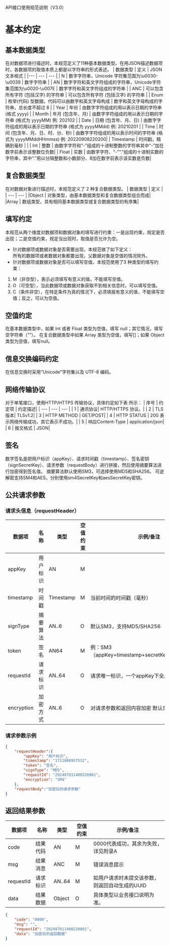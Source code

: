 API接口使用规范说明（V3.0）

# 基本约定
## 基本数据类型
在对数据项进行描述时，本规范定义了11种基本数据类型。在用JSON描述数据项时，各数据项的取值本质上都是以字符串的形式表述。
| 数据类型 | 定义 | JSON文本格式 |
|--- | --- | --- |
| N |	数字字符串，Unicode 字符集范围为\u0030-\u0039 |	数字字符串 |
| AN | 数字字符和英文字符组成的字符串，Unicode字符集范围为\u0020-\u007E |	数字字符和英文字符组成的字符串 |
| ANC |	可以包含所有字符 (包括汉字) 的字符串 |	可以包含所有字符 (包括汉字) 的字符串 |
| Enum | 枚举(代码) 型数据。代码可以由数字和英文字母构成 | 数字和英文字母构成的字符串，总长度不超过 8 |
| Year | 年份 |	由数字字符组成的用以表示日期的字符串 (格式 yyyy) |
| Month | 年月 (包含年、月) |	由数字字符组成的用以表示日期的字符串 (格式为 yyyyMM) 例: 202102 |
| Date | 日期 (包含年、月、日) |	由数字字符组成的用以表示日期的字符串 (格式为 yyyyMMdd) 例: 20210201 |
| Time |	时间 (包含年、月、日、时、分、秒) |	由数字字符组成的用以表示时间的字符串 (格式为 yyyyMMddHHmmss) 例: 20220908220200|
| Timestamp |	时间戳，精确到毫秒	|  |
| Int |	整数 | 由数字字符和“-”组成的十进制整数的字符串其中“-”加在数字前表示该整数位负数|
| Float |	实数 | 由数字字符、“-”“.”组成的十进制实数的字符串，其中“.”用以分隔整数和小数部分、8加在数字前表示该实数是负数|

## 复合数据类型
在对数据对象进行描述时，本规范定义了 2 种复合数据类型。
| 数据类型 |	定义 |
| --- | --- |
|Object |	对象类型，由基本数据类型和复合数据类型组合而成|
|Array |	数组类型，具有相同基本数据类型或复合数据类型的有序集|

## 填写约定
本规范从两个维度对数据项和数据对象的填写进行约束：一是出现约束，规定是否出现；二是空值约束，规定当出现时，取值是否允许为空。
- 针对数据项或数据对象是否需要出现，本规范做了如下定义：\
  所有的数据项或者数据对象都要出现，父数据对象是空值的情况除外。
- 针对数据项或数据对象是否可以填写空值，本规范使用了3 种类型的填写约束：
1. M（非空型），表示必须填写有意义的值，不能填写空值。
2. O（可空型），当此数据项或数据对象获取不到相关信息时，可以填写空值。
3. C（条件非空），在特定条件为真的情况下，必须填报有意义的值，不能填写空值；反之，可以为空值。

## 空值约定
在基本数据类型中，如果 Int 或者 Float 类型为空值，填写 null；其它情况，填写空字符串（“”）。
在复合数据类型中如果 Array 类型为空值，填写[]；如果 Object 类型为空值，填写null。

## 信息交换编码约定
在信息交换时采用“Unicode”字符集以及 UTF-8 编码。

## 网络传输协议
对于单笔接口，使用HTTP/HTTPS 传输协议，具体约定如下表 所示：
| 序号 |	约定项 |	约定描述|
| --- | --- | --- |
| 1 |	通讯协议|	HTTP/HTTPS 协议。|
| 2 |	TLS 版本|	TLSv1.2|
| 3 |	HTTP METHOD |	GET/POST|
| 4 |	HTTP STATUS |	200 表示网络传输成功，其它表示不成功。|
| 5 |	响应Content-Type |	application/json|
| 6 |	报文格式 |	JSON|

## 签名
数字签名是把用户标识（appKey）、请求时间戳（timestamp）、签名密钥（signSecretKey）、请求参数（requestBody）进行拼接，然后使用摘要算法进行加密得到签名值。
摘要算法默认使用SM3，可选择使用MD5和SHA256。
可逆解密支持SM4和AES，分别使用sm4SecretKey和aesSecretKey密钥。

## 公共请求参数
### 请求头信息（requestHeader）
|数据项 |	名称 |	类型 |	空值约束 |	示例/备注|
| --- | --- | --- | --- | --- |
|appKey |	用户标识 |	AN |	M	 |
|timestamp |	时间戳 |	Timestamp | M |	当前时间的时间戳（毫秒）|
|signType |	摘要算法 |	AN..6 |	O |	默认SM3，支持MD5/SHA256|
|token |	签名 |	AN64 |	M | 	例：SM3（appKey+timestamp+secretKey+requestBody）|
|requestId |	请求标识 |	AN..64 |	O	| 请求唯一标识，一个appKey下全局唯一|
|encryption |	加密方式 |	AN..6	| O |	对请求参数和返回内容加密 默认SM4，支持AES|

### 请求参数示例
```json
{
    "requestHeader":{
        "appKey": "用户标识",
        "timestamp": "1721898937532",
        "token": "签名",
        "signType": "MD5",
        "requestId": "202407011400220001",
        "encryption": "SM4"
    },
    "requestBody":"加密后的请求参数"
}
```

## 返回结果参数
|数据项 |	名称 |	类型 |	空值约束 |	示例/备注|
| --- | --- | --- | --- | --- |
|code|	结果代码|	AN |	M	 |0000代表成功，其余为失败，详见附录A|
|msg|	结果消息|	ANC |	M |	错误消息提示|
|requestId|	请求标识 |	AN..64 |	M |	如用户请求时未提交该参数，则返回自动生成的UUID|
|data|	结果数据 |	Object |	O |	具体类型以业务接口说明为准。|

```json
{
    "code": "0000",
    "msg": "",
    "requestId": "202407011400220001",
    "data": "加密后的返回数据"
}
```


